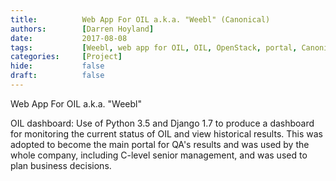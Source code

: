 ```yaml
---
title:          Web App For OIL a.k.a. "Weebl" (Canonical)
authors:        [Darren Hoyland]
date:           2017-08-08
tags:           [Weebl, web app for OIL, OIL, OpenStack, portal, Canonical, project, Project]
categories:     [Project]
hide:           false
draft:          false
---
```


Web App For OIL a.k.a. "Weebl"

OIL dashboard: Use of Python 3.5 and Django 1.7 to produce a dashboard for monitoring the current status of OIL and view historical results. This was adopted to become the main portal for QA's results and was used by the whole company, including C-level senior management, and was used to plan business decisions.

<!-- 

### Software Engineer
### 2014 - 2017

My role at Canonical was as a member of the [OpenStack Interoperability Lab (OIL)](https://insights.ubuntu.com/2016/04/01/infographic-OpenStack-interoperability-lab-explained) team.

OIL deploys thousands of OpenStack clouds per month, testing a variety of different combinations of hardware and software reporting on their interoperability, along with any bugs encountered.

### Key skills acquired and achievements from this position

* Technologies used include Python, Django, Javascript/AngularJS, NVD3, Postgres, Containers (LXC/LXD), Juju and MAAS.
* In January 2015, I was awarded a "spotlight award" for my efforts.
* I was the sole developer of tool a suite of automated bug-triaging and analysis tools (written in Python 2.7) for finding, collating and analysing OpenStack bugs, which has been in daily use in a production environment for two years, processing the results of millions of test cases.
* I was the initial and lead developer for the Django and AngularJS-based web dashboard used to monitor and present real-time and historical OIL status, including database, REST API and UI design and implementation (Django 1.7/Python 3/AngularJS 1/Tastypie).
* Maintained separate integration, staging and production environments with separate package repositories (PPAs and snaps).
* Strict adherence to code review, use of git and bzr with Launchpad and GitHub, and the use of merge proposals/pull requests.
* Packaged software as debs and snaps, and maintained several PPAs. Also developed and published a number of charms (for use with the Juju orchestration software).


*  -->